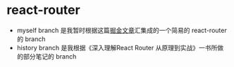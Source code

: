 # react-router

- myself branch 是我暂时根据这篇[掘金文章](https://juejin.cn/post/6855129007949398029)汇集成的一个简易的 react-router 的 branch
- history branch 是我根据《深入理解React Router 从原理到实战》一书所做的部分笔记的 branch
